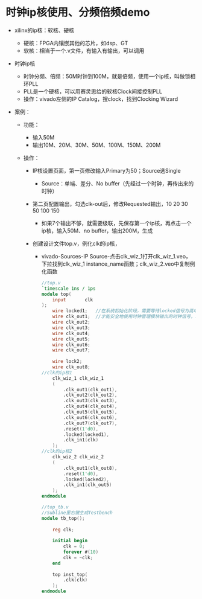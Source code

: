 # 时钟ip核使用、分频倍频demo

- xilinx的ip核：软核、硬核
  - 硬核：FPGA内镶嵌其他的芯片，如dsp、GT
  - 软核：相当于一个.v文件，有输入有输出，可以调用
- 时钟ip核
  - 时钟分频、倍频：50M时钟到100M，就是倍频，使用一个ip核，叫做锁相环PLL
  - PLL是一个硬核，可以用赛灵思给的软核Clock间接控制PLL
  - 操作：vivado左侧的IP Catalog，搜clock，找到Clocking Wizard



- 案例：

  - 功能：

    - 输入50M
    - 输出10M、20M、30M、50M、100M、150M、200M

  - 操作：

    - IP核设置页面，第一页修改输入Primary为50；Source选Single

      - Source：单端、差分、No buffer（先经过一个时钟，再传出来的时钟）

    - 第二页配置输出，勾选clk-out后，修改Requested输出，10 20 30 50 100 150

      - 如果7个输出不够，就需要级联，先保存第一个ip核，再点击一个ip核，输入50M、no buffer，输出200M，生成

    - 创建设计文件top.v，例化clk的ip核，

      - vivado-Sources-IP Source-点击clk_wiz_1打开clk_wiz_1.veo，下拉找到clk_wiz_1 instance_name函数；clk_wiz_2.veo中复制例化函数

        ```verilog
        //top.v
        `timescale 1ns / 1ps
        module top(
        	input 		clk
        );
            wire locked1;	//在系统初始化阶段，需要等待locked信号为高电平后，
            wire clk_out1;	//才能安全地使用时钟管理模块输出的时钟信号，以避免因时钟不稳定导致的电路异常行为
            wire clk_out2;
            wire clk_out3;
            wire clk_out4;
            wire clk_out5;
            wire clk_out6;
            wire clk_out7;
            
            wire lock2;
            wire clk_out8;
        //clk的ip核1
            clk_wiz_1 clk_wiz_1
            (
                .clk_out1(clk_out1),
                .clk_out2(clk_out2),
                .clk_out3(clk_out3),
                .clk_out4(clk_out4),
                .clk_out5(clk_out5),
                .clk_out6(clk_out6),
                .clk_out7(clk_out7),
                .reset(1'd0),
                .locked(locked1),
                .clk_in1(clk)
            );
        //clk的ip核2
            clk_wiz_2 clk_wiz_2
            (
                .clk_out1(clk_out8),
                .reset(1'd0),
                .locked(locked2),
                .clk_in1(clk_out5)
            );
        endmodule
        ```

        ```verilog
        //top_tb.v
        //Subline里右键生成Testbench
        module tb_top();
            
            reg clk;
            
            initial begin
            	clk = 0;
                forever #(10)
                clk = ~clk;    
            end
            
            top inst_top(
                .clk(clk)
            );
        endmodule
        ```

        



